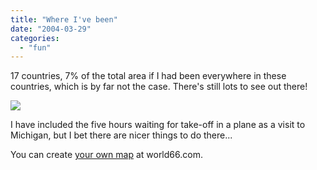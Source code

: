 ```yaml
---
title: "Where I've been"
date: "2004-03-29"
categories: 
  - "fun"
---
```


17 countries, 7% of the total area if I had been everywhere in these countries, which is by far not the case. There's still lots to see out there!

![](images/bd-statemap-03-2004.gif)

I have included the five hours waiting for take-off in a plane as a visit to Michigan, but I bet there are nicer things to do there...

You can create [your own map](http://www.world66.com/myworld66) at world66.com.
